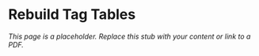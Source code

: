 #    Rebuild Tag Tables

_This page is a placeholder. Replace this stub with your content or link to a PDF._
